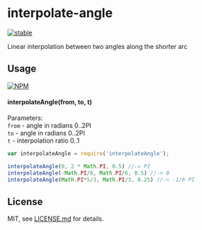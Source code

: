 # interpolate-angle

[![stable](http://badges.github.io/stability-badges/dist/stable.svg)](http://github.com/badges/stability-badges)

Linear interpolation between two angles along the shorter arc

## Usage

[![NPM](https://nodei.co/npm/interpolate-angle.png)](https://www.npmjs.com/package/interpolate-angle)

#### interpolateAngle(from, to, t)

Parameters:  
`from` - angle in radians 0..2PI  
`to` - angle in radians 0..2PI  
`t` - interpolation ratio 0..1

```javascript
var interpolateAngle = require('interpolateAngle');

interpolateAngle(0, 2 * Math.PI, 0.5) //-> PI
interpolateAngle(-Math.PI/6, Math.PI/6, 0.5) //-> 0
interpolateAngle(Math.PI*5/3, Math.PI/3, 0.25) //-> -1/6 PI
```

## License

MIT, see [LICENSE.md](http://github.com/vorg/interpolate-angle/blob/master/LICENSE.md) for details.
